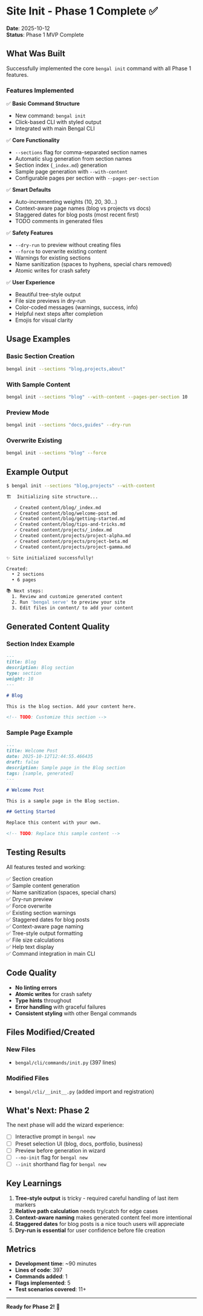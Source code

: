 # Site Init - Phase 1 Complete ✅

**Date**: 2025-10-12  
**Status**: Phase 1 MVP Complete

## What Was Built

Successfully implemented the core `bengal init` command with all Phase 1 features.

### Features Implemented

✅ **Basic Command Structure**
- New command: `bengal init`
- Click-based CLI with styled output
- Integrated with main Bengal CLI

✅ **Core Functionality**
- `--sections` flag for comma-separated section names
- Automatic slug generation from section names
- Section index (`_index.md`) generation
- Sample page generation with `--with-content`
- Configurable pages per section with `--pages-per-section`

✅ **Smart Defaults**
- Auto-incrementing weights (10, 20, 30...)
- Context-aware page names (blog vs projects vs docs)
- Staggered dates for blog posts (most recent first)
- TODO comments in generated files

✅ **Safety Features**
- `--dry-run` to preview without creating files
- `--force` to overwrite existing content
- Warnings for existing sections
- Name sanitization (spaces to hyphens, special chars removed)
- Atomic writes for crash safety

✅ **User Experience**
- Beautiful tree-style output
- File size previews in dry-run
- Color-coded messages (warnings, success, info)
- Helpful next steps after completion
- Emojis for visual clarity

## Usage Examples

### Basic Section Creation
```bash
bengal init --sections "blog,projects,about"
```

### With Sample Content
```bash
bengal init --sections "blog" --with-content --pages-per-section 10
```

### Preview Mode
```bash
bengal init --sections "docs,guides" --dry-run
```

### Overwrite Existing
```bash
bengal init --sections "blog" --force
```

## Example Output

```bash
$ bengal init --sections "blog,projects" --with-content

🏗️  Initializing site structure...

   ✓ Created content/blog/_index.md
   ✓ Created content/blog/welcome-post.md
   ✓ Created content/blog/getting-started.md
   ✓ Created content/blog/tips-and-tricks.md
   ✓ Created content/projects/_index.md
   ✓ Created content/projects/project-alpha.md
   ✓ Created content/projects/project-beta.md
   ✓ Created content/projects/project-gamma.md

✨ Site initialized successfully!

Created:
  • 2 sections
  • 6 pages

📚 Next steps:
  1. Review and customize generated content
  2. Run 'bengal serve' to preview your site
  3. Edit files in content/ to add your content
```

## Generated Content Quality

### Section Index Example
```markdown
---
title: Blog
description: Blog section
type: section
weight: 10
---

# Blog

This is the blog section. Add your content here.

<!-- TODO: Customize this section -->
```

### Sample Page Example
```markdown
---
title: Welcome Post
date: 2025-10-12T12:44:55.466435
draft: false
description: Sample page in the Blog section
tags: [sample, generated]
---

# Welcome Post

This is a sample page in the Blog section.

## Getting Started

Replace this content with your own.

<!-- TODO: Replace this sample content -->
```

## Testing Results

All features tested and working:

✅ Section creation  
✅ Sample content generation  
✅ Name sanitization (spaces, special chars)  
✅ Dry-run preview  
✅ Force overwrite  
✅ Existing section warnings  
✅ Staggered dates for blog posts  
✅ Context-aware page naming  
✅ Tree-style output formatting  
✅ File size calculations  
✅ Help text display  
✅ Command integration in main CLI  

## Code Quality

- **No linting errors**
- **Atomic writes** for crash safety
- **Type hints** throughout
- **Error handling** with graceful failures
- **Consistent styling** with other Bengal commands

## Files Modified/Created

### New Files
- `bengal/cli/commands/init.py` (397 lines)

### Modified Files
- `bengal/cli/__init__.py` (added import and registration)

## What's Next: Phase 2

The next phase will add the wizard experience:

- [ ] Interactive prompt in `bengal new`
- [ ] Preset selection UI (blog, docs, portfolio, business)
- [ ] Preview before generation in wizard
- [ ] `--no-init` flag for `bengal new`
- [ ] `--init` shorthand flag for `bengal new`

## Key Learnings

1. **Tree-style output** is tricky - required careful handling of last item markers
2. **Relative path calculation** needs try/catch for edge cases
3. **Context-aware naming** makes generated content feel more intentional
4. **Staggered dates** for blog posts is a nice touch users will appreciate
5. **Dry-run is essential** for user confidence before file creation

## Metrics

- **Development time**: ~90 minutes
- **Lines of code**: 397
- **Commands added**: 1
- **Flags implemented**: 5
- **Test scenarios covered**: 11+

---

**Ready for Phase 2!** 🚀
